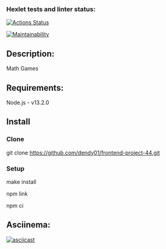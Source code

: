 ### Hexlet tests and linter status:
[![Actions Status](https://github.com/dendy01/frontend-project-44/workflows/hexlet-check/badge.svg)](https://github.com/dendy01/frontend-project-44/actions)

[![Maintainability](https://api.codeclimate.com/v1/badges/38d947893fe21d381632/maintainability)](https://codeclimate.com/github/dendy01/frontend-project-44/maintainability)

## Description:
Math Games

## Requirements:
Node.js - v13.2.0

## Install

### Clone
git clone https://github.com/dendy01/frontend-project-44.git

### Setup
make install

npm link

npm ci

## Asciinema:
[![asciicast](https://asciinema.org/a/F4dSpGEaYLqTqQbjXl8eF4qYC.svg)](https://asciinema.org/a/F4dSpGEaYLqTqQbjXl8eF4qYC)